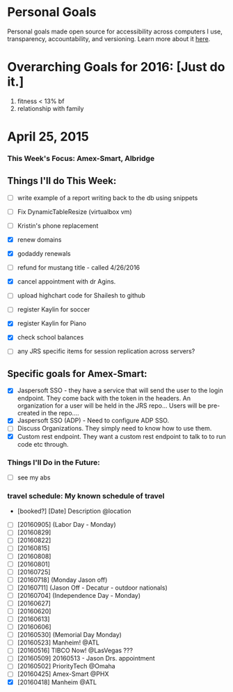 Personal Goals
==============

Personal goals made open source for accessibility across computers I use, transparency, accountability, and versioning. Learn more about it [here](http://una.github.io/personal-goals-guide/).

# Overarching Goals for 2016: [Just do it.]
1. fitness < 13% bf
2. relationship with family

# April 25, 2015

### This Week's Focus: Amex-Smart, Albridge

## Things I'll do This Week:
- [ ] write example of a report writing back to the db using snippets
- [ ] Fix DynamicTableResize (virtualbox vm)
- [ ] Kristin's phone replacement
- [X] renew domains
- [X] godaddy renewals
- [ ] refund for mustang title - called 4/26/2016
- [X] cancel appointment with dr Agins.
- [ ] upload highchart code for Shailesh to github
- [ ] register Kaylin for soccer
- [X] register Kaylin for Piano
- [X] check school balances
- [ ] any JRS specific items for session replication across servers?




## Specific goals for Amex-Smart:

- [X] Jaspersoft SSO - they have a service that will send the user to the login endpoint. They come back with the token in the headers. An organization for a user will be held in the JRS repo... Users will be pre-created in the repo....
- [X] Jaspersoft SSO (ADP) - Need to configure ADP SSO.
- [ ] Discuss Organizations. They simply need to know how to use them.
- [X] Custom rest endpoint. They want a custom rest endpoint to talk to to run code etc through.

### Things I'll Do in the Future:

- [ ] see my abs

### travel schedule: My known schedule of travel

- [booked?] [Date] Description @location
- [ ] [20160905] (Labor Day - Monday)
- [ ] [20160829]
- [ ] [20160822]
- [ ] [20160815]
- [ ] [20160808]
- [ ] [20160801]
- [ ] [20160725]
- [ ] [20160718] (Monday Jason off)
- [ ] [20160711] (Jason Off - Decatur - outdoor nationals)
- [ ] [20160704] (Independence Day - Monday)
- [ ] [20160627]
- [ ] [20160620]
- [ ] [20160613]
- [ ] [20160606]
- [ ] [20160530] (Memorial Day Monday)  
- [ ] [20160523] Manheim! @ATL
- [ ] [20160516] TIBCO Now! @LasVegas ???
- [ ] [20160509]           20160513 - Jason Drs. appointment
- [ ] [20160502] PriorityTech @Omaha
- [ ] [20160425] Amex-Smart @PHX
- [X] [20160418] Manheim @ATL
